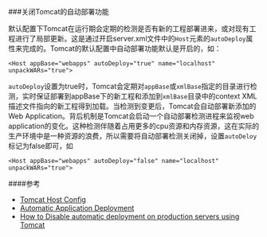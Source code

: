 ###关闭Tomcat的自动部署功能

默认配置下Tomcat在运行期会定期的检测是否有新的工程部署进来，或对现有工程进行了局部更新。这是通过开启server.xml文件中的`Host`元素的`autoDeploy`属性来完成的。Tomcat的默认配置中自动部署功能默认是开启的，如：

	<Host appBase="webapps" autoDeploy="true" name="localhost" unpackWARs="true">

`autoDeploy`设置为true时，Tomcat会定期对`appBase`或`xmlBase`指定的目录进行检测，实时保证部署到appBase下的新工程和添加到`xmlBase`目录中的context XML描述文件指向的新工程得到加载。当检测到变更后，Tomcat会自动部署新添加的Web Application。背后机制是Tomcat会启动一个自动部署检测进程来监视web application的变化。这种检测伴随着占用更多的cpu资源和内存资源，这在实际的生产环境中是一种资源的浪费，所以需要将自动部署检测关闭掉，设置`autoDeloy`标记为false即可，如

	<Host appBase="webapps" autoDeploy="false" name="localhost" unpackWARs="true">
	
####参考

+ [Tomcat Host Config](http://tomcat.apache.org/tomcat-7.0-doc/config/host.html)
+ [Automatic Application Deployment](http://tomcat.apache.org/tomcat-7.0-doc/config/host.html#Automatic_Application_Deployment)
+ [How to Disable automatic deployment on production servers using Tomcat](http://community.jaspersoft.com/wiki/how-disable-automatic-deployment-production-servers-using-tomcat)
